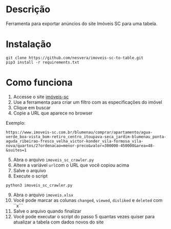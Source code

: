 # Descrição
Ferramenta para exportar anúncios do site Imóveis SC para uma tabela.


# Instalação

```
git clone https://github.com/nesvera/imoveis-sc-to-table.git
pip3 install -r requirements.txt
```

# Como funciona

1. Accesse o site [imóveis-sc](https://www.imoveis-sc.com.br)
2. Use a ferramenta para criar um filtro com as especificações do imóvel
3. Clique em buscar
4. Copie a URL que aparece no browser

Exemplo:
```
https://www.imoveis-sc.com.br/blumenau/comprar/apartamento/agua-verde_boa-vista_bom-retiro_centro_itoupava-seca_jardim-blumenau_ponta-aguda_ribeirao-fresco_velha_victor-konder_vila-formosa_vila-nova/quartos/2?ordenacao=menor-preco&valor=300000-450000&area=48-&suites=1
```

5. Abra o arquivo ``imoveis_sc_crawler.py``
6. Altere a variável ``url``com o URL que você copiou acima
7. Salve o arquivo
8. Execute o script

```
python3 imoveis_sc_crawler.py
```

9. Abra o arquivo ``imoveis.xlsx ``
10. Você pode marcar as colunas ``changed``, ``viewed``, ``disliked`` e ``deleted`` com ``x```
11. Salve o arquivo quando finalizar
12. Você pode executar o script do passo 5 quantas vezes quiser para atualizar a tabela com dados novos do site
